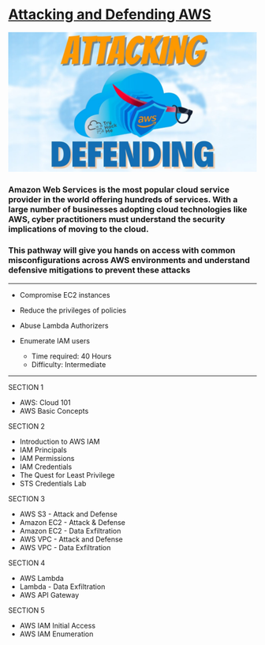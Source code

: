 # [Attacking and Defending AWS](https://tryhackme.com/path-action/attackinganddefendingaws/join)
 
![Image not set yet](https://github.com/C3LKO/TryHackMe/blob/master/Assets/attacking%20and%20defending%20AWS.jpg)

### Amazon Web Services is the most popular cloud service provider in the world offering hundreds of services. With a large number of businesses adopting cloud technologies like AWS, cyber practitioners must understand the security implications of moving to the cloud.

### This pathway will give you hands on access with common misconfigurations across AWS environments and understand defensive mitigations to prevent these attacks

----

  - Compromise EC2 instances
  - Reduce the privileges of policies
  - Abuse Lambda Authorizers
  - Enumerate IAM users

    - Time required: 40 Hours
    - Difficulty: Intermediate
   
----     

SECTION 1

  - AWS: Cloud 101
  - AWS Basic Concepts

SECTION 2

  - Introduction to AWS IAM
  - IAM Principals
  - IAM Permissions
  - IAM Credentials
  - The Quest for Least Privilege
  - STS Credentials Lab

SECTION 3

  - AWS S3 - Attack and Defense
  - Amazon EC2 - Attack & Defense
  - Amazon EC2 - Data Exfiltration
  - AWS VPC - Attack and Defense
  - AWS VPC - Data Exfiltration

SECTION 4

  - AWS Lambda
  - Lambda - Data Exfiltration
  - AWS API Gateway

SECTION 5

  - AWS IAM Initial Access
  - AWS IAM Enumeration
